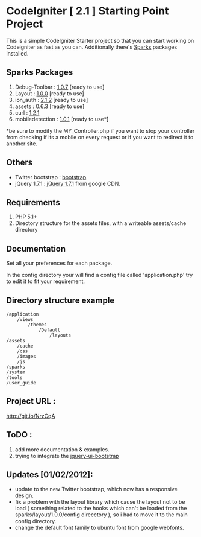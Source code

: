 # CodeIgniter [ 2.1 ] Starting Point Project

This is a simple CodeIgniter Starter project so that you can start working on Codeigniter as fast as you can.
Additionally there's <a href="http://getsparks.org">Sparks</a> packages installed.

## Sparks Packages

1. Debug-Toolbar : <a href="http://getsparks.org/packages/Debug-Toolbar/versions/HEAD/show">1.0.7</a> [ready to use]
2. Layout : <a href="http://getsparks.org/packages/layout/versions/HEAD/show">1.0.0</a> [ready to use]
3. ion_auth : <a href="http://getsparks.org/packages/ion_auth/versions/HEAD/show">2.1.2</a> [ready to use]
4. assets : <a href="http://getsparks.org/packages/assets/versions/HEAD/show">0.6.3</a> [ready to use]
5. curl : <a href="http://getsparks.org/packages/curl/versions/HEAD/show">1.2.1</a>
6. mobiledetection : <a href="http://getsparks.org/packages/mobiledetection/versions/HEAD/show">1.0.1</a> [ready to use*]

*be sure to modify the MY_Controller.php if you want to stop your controller from checking if its a mobile on every request or if you want to redirect it to another site.

## Others
* Twitter bootstrap : <a href="http://twitter.github.com/bootstrap/">bootstrap</a>.
* jQuery 1.7.1 : <a href="http://jquery.com">jQuery 1.7.1</a> from google CDN.

## Requirements

1. PHP 5.1+
2. Directory structure for the assets files, with a writeable assets/cache directory

## Documentation

Set all your preferences for each package.

In the config directory your will find a config file called 'application.php' try to edit it to fit your requirement.

## Directory structure example

	/application
		/views
            /themes
            	/Default
                	/layouts
	/assets
		/cache
		/css
		/images
		/js
	/sparks
	/system
	/tools
	/user_guide


## Project URL : 
http://git.io/NrzCqA

## ToDO :
1. add more documentation & examples.
2. trying to integrate the <a href="http://s.zah.me/AFy8LM">jquery-ui-bootstrap</a>

## Updates [01/02/2012]:
* update to the new Twitter bootstrap, which now has a responsive design.
* fix a problem with the layout library which cause the layout not to be load ( something related to the hooks which can't be loaded from the sparks/layout/1.0.0/config direcctory ), so i had to move it to the main config directory.
* change the default font family to ubuntu font from google webfonts.
